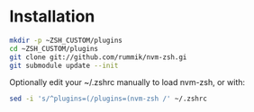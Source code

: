Installation
============
```sh
mkdir -p ~ZSH_CUSTOM/plugins
cd ~ZSH_CUSTOM/plugins
git clone git://github.com/rummik/nvm-zsh.gi
git submodule update --init
```

Optionally edit your ~/.zshrc manually to load nvm-zsh, or with:
```sh
sed -i 's/^plugins=(/plugins=(nvm-zsh /' ~/.zshrc
```
